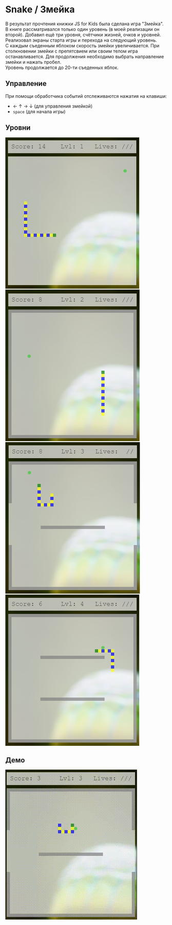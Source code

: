 # Snake / Змейка

В результат прочтения книжки JS for Kids была сделана игра "Змейка".
В книге рассматривался только один уровень (в моей реализации он второй). Добавил ещё три уровня, счётчики жизней, очков и уровней.
Реализовал экраны старта игры и перехода на следующий уровень.<br/>
С каждым съеденным яблоком скорость змейки увеличивается.
При столкновении змейки с препятсвием или своим телом игра останавливается. Для продолжения необходимо выбрать направление змейки и нажать пробел.<br/>
Уровень продолжается до 20-ти съеденных яблок.

## Управление
При помощи обработчика событий отслеживаются нажатия на клавиши:
- &#8592; &#8593; &#8594; &#8595; (для управления змейкой)
- `space` (для начала игры)

## Уровни
![Уровень №1](https://github.com/igorpodgorniy/snake/raw/main/screenshots/lvl_1.JPG)
![Уровень №2](https://github.com/igorpodgorniy/snake/raw/main/screenshots/lvl_2.JPG)
![Уровень №3](https://github.com/igorpodgorniy/snake/raw/main/screenshots/lvl_3.JPG)
![Уровень №4](https://github.com/igorpodgorniy/snake/raw/main/screenshots/lvl_4.JPG)

## Демо
![Демонстрация процесса игры](https://github.com/igorpodgorniy/snake/raw/main/screenshots/snake.gif)
